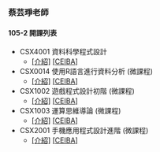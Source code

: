 ### 蔡芸琤老師

#### 105-2 開課列表

* CSX4001 資料科學程式設計
    * [\[介紹\]](CSX4001.md) [\[CEIBA\]](https://nol.ntu.edu.tw/nol/coursesearch/print_table.php?course_id=H03%2004010&class=&dpt_code=H020&ser_no=28187&semester=105-2&lang=CH)
* CSX0014 使用R語言進行資料分析 \(微課程\)
    * [\[介紹\]](CSX0014.md) [\[CEIBA\]](https://nol.ntu.edu.tw/nol/coursesearch/print_table.php?course_id=H03%2001300&class=&dpt_code=H010&ser_no=86273&semester=105-2&lang=CH)
* CSX1002 遊戲程式設計初階 \(微課程\)
    * [\[介紹\]](CSX1002.md) [\[CEIBA\]](https://nol.ntu.edu.tw/nol/coursesearch/print_table.php?course_id=H03%2001020&class=01&dpt_code=H020&ser_no=45127&semester=105-2&lang=CH)
* CSX1003 運算思維導論 \(微課程\)
    * [\[介紹\]](CSX1003.md) [\[CEIBA\]](https://nol.ntu.edu.tw/nol/coursesearch/print_table.php?course_id=H03%2001030&class=&dpt_code=H020&ser_no=72094&semester=105-2&lang=CH)
* CSX2001 手機應用程式設計進階 \(微課程\)
    * [\[介紹\]](CSX2001.md) [\[CEIBA\]](https://nol.ntu.edu.tw/nol/coursesearch/print_table.php?course_id=H03%2002010&class=&dpt_code=H020&ser_no=46562&semester=105-2&lang=CH)



